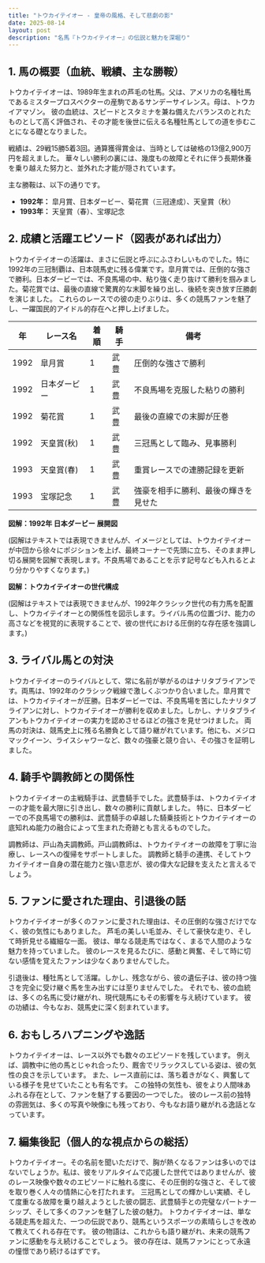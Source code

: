 ```yaml
---
title: "トウカイテイオー - 皇帝の風格、そして悲劇の影"
date: 2025-08-14
layout: post
description: "名馬『トウカイテイオー』の伝説と魅力を深堀り"
---
```


## 1. 馬の概要（血統、戦績、主な勝鞍）

トウカイテイオーは、1989年生まれの芦毛の牡馬。父は、アメリカの名種牡馬であるミスタープロスペクターの産駒であるサンデーサイレンス。母は、トウカイアマゾン。  彼の血統は、スピードとスタミナを兼ね備えたバランスのとれたものとして高く評価され、その才能を後世に伝える名種牡馬としての道を歩むことになる礎となりました。

戦績は、29戦15勝5着3回。通算獲得賞金は、当時としては破格の13億2,900万円を超えました。  華々しい勝利の裏には、幾度もの故障とそれに伴う長期休養を乗り越えた努力と、並外れた才能が隠されています。

主な勝鞍は、以下の通りです。

* **1992年：**  皐月賞、日本ダービー、菊花賞（三冠達成）、天皇賞（秋）
* **1993年：**  天皇賞（春）、宝塚記念


## 2. 成績と活躍エピソード（図表があれば出力）

トウカイテイオーの活躍は、まさに伝説と呼ぶにふさわしいものでした。特に1992年の三冠制覇は、日本競馬史に残る偉業です。皐月賞では、圧倒的な強さで勝利。日本ダービーでは、不良馬場の中、粘り強く走り抜けて勝利を掴みました。菊花賞では、最後の直線で驚異的な末脚を繰り出し、後続を突き放す圧勝劇を演じました。  これらのレースでの彼の走りぶりは、多くの競馬ファンを魅了し、一躍国民的アイドル的存在へと押し上げました。

| 年 | レース名        | 着順 | 騎手       | 備考                                     |
|---|-----------------|-----|-------------|-----------------------------------------|
| 1992 | 皐月賞          | 1   | 武豊       | 圧倒的な強さで勝利                         |
| 1992 | 日本ダービー      | 1   | 武豊       | 不良馬場を克服した粘りの勝利                 |
| 1992 | 菊花賞          | 1   | 武豊       | 最後の直線での末脚が圧巻                     |
| 1992 | 天皇賞(秋)      | 1   | 武豊       | 三冠馬として臨み、見事勝利                 |
| 1993 | 天皇賞(春)      | 1   | 武豊       | 重賞レースでの連勝記録を更新              |
| 1993 | 宝塚記念        | 1   | 武豊       | 強豪を相手に勝利、最後の輝きを見せた           |


**図解：1992年 日本ダービー 展開図**

(図解はテキストでは表現できませんが、イメージとしては、トウカイテイオーが中団から徐々にポジションを上げ、最終コーナーで先頭に立ち、そのまま押し切る展開を図解で表現します。不良馬場であることを示す記号なども入れるとより分かりやすくなります。)


**図解：トウカイテイオーの世代構成**

(図解はテキストでは表現できませんが、1992年クラシック世代の有力馬を配置し、トウカイテイオーとの関係性を図示します。ライバル馬の位置づけ、能力の高さなどを視覚的に表現することで、彼の世代における圧倒的な存在感を強調します。)


## 3. ライバル馬との対決

トウカイテイオーのライバルとして、常に名前が挙がるのはナリタブライアンです。両馬は、1992年のクラシック戦線で激しくぶつかり合いました。皐月賞では、トウカイテイオーが圧勝。日本ダービーでは、不良馬場を苦にしたナリタブライアンに対し、トウカイテイオーが勝利を収めました。しかし、ナリタブライアンもトウカイテイオーの実力を認めさせるほどの強さを見せつけました。  両馬の対決は、競馬史上に残る名勝負として語り継がれています。他にも、メジロマックイーン、ライスシャワーなど、数々の強豪と競り合い、その強さを証明しました。


## 4. 騎手や調教師との関係性

トウカイテイオーの主戦騎手は、武豊騎手でした。武豊騎手は、トウカイテイオーの才能を最大限に引き出し、数々の勝利に貢献しました。  特に、日本ダービーでの不良馬場での勝利は、武豊騎手の卓越した騎乗技術とトウカイテイオーの底知れぬ能力の融合によって生まれた奇跡とも言えるものでした。

調教師は、戸山為夫調教師。戸山調教師は、トウカイテイオーの故障を丁寧に治療し、レースへの復帰をサポートしました。  調教師と騎手の連携、そしてトウカイテイオー自身の潜在能力と強い意志が、彼の偉大な記録を支えたと言えるでしょう。


## 5. ファンに愛された理由、引退後の話

トウカイテイオーが多くのファンに愛された理由は、その圧倒的な強さだけでなく、彼の気性にもありました。  芦毛の美しい毛並み、そして豪快な走り、そして時折見せる繊細な一面。  彼は、単なる競走馬ではなく、まるで人間のような魅力を持っていました。  彼のレースを見るたびに、感動と興奮、そして時に切ない感情を覚えたファンは少なくありませんでした。

引退後は、種牡馬として活躍。しかし、残念ながら、彼の遺伝子は、彼の持つ強さを完全に受け継ぐ馬を生み出すには至りませんでした。  それでも、彼の血統は、多くの名馬に受け継がれ、現代競馬にもその影響を与え続けています。  彼の功績は、今もなお、競馬史に深く刻まれています。


## 6. おもしろハプニングや逸話

トウカイテイオーは、レース以外でも数々のエピソードを残しています。  例えば、調教中に他の馬とじゃれ合ったり、厩舎でリラックスしている姿は、彼の気性の良さを示しています。  また、レース直前には、落ち着きがなく、興奮している様子を見せていたことも有名です。  この独特の気性も、彼をより人間味あふれる存在として、ファンを魅了する要因の一つでした。  彼のレース前の独特の雰囲気は、多くの写真や映像にも残っており、今もなお語り継がれる逸話となっています。


## 7. 編集後記（個人的な視点からの総括）

トウカイテイオー。その名前を聞いただけで、胸が熱くなるファンは多いのではないでしょうか。私は、彼をリアルタイムで応援した世代ではありませんが、彼のレース映像や数々のエピソードに触れる度に、その圧倒的な強さと、そして彼を取り巻く人々の情熱に心を打たれます。  三冠馬としての輝かしい実績、そして度重なる故障を乗り越えようとした彼の闘志、武豊騎手との完璧なパートナーシップ、そして多くのファンを魅了した彼の魅力。  トウカイテイオーは、単なる競走馬を超えた、一つの伝説であり、競馬というスポーツの素晴らしさを改めて教えてくれる存在です。  彼の物語は、これからも語り継がれ、未来の競馬ファンに感動を与え続けることでしょう。  彼の存在は、競馬ファンにとって永遠の憧憬であり続けるはずです。
